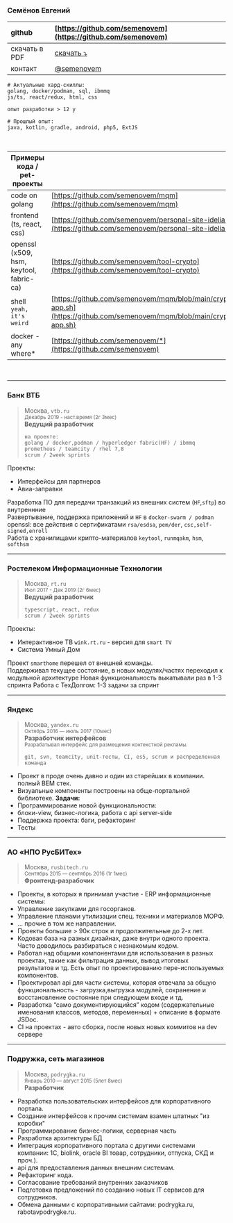 
### Семёнов Евгений

| github        | [https://github.com/semenovem](https://github.com/semenovem)            |
|:--------------|:------------------------------------------------------------------------|
| скачать в PDF | [скачать ⤵️](https://github.com/semenovem/whoami/raw/master/resume.pdf) |
| контакт       | [@semenovem](https://t.me/semenovem)                                    |

```
# Актуальные хард-скиллы:
golang, docker/podman, sql, ibmmq
js/ts, react/redux, html, css

опыт разработки > 12 y  

# Прошлый опыт:
java, kotlin, gradle, android, php5, ExtJS
```
<br/>

| Примеры кода / pet-проекты              |                                                                                                                                    |
|-----------------------------------------|:-----------------------------------------------------------------------------------------------------------------------------------|
| code on golang                          | [https://github.com/semenovem/mqm](https://github.com/semenovem/mqm)                                                               |
| frontend (ts, react, css)               | [https://github.com/semenovem/personal-site-idelia-on-react](https://github.com/semenovem/personal-site-idelia-on-react)           |
| openssl (x509, hsm, keytool, fabric-ca) | [https://github.com/semenovem/tool-crypto](https://github.com/semenovem/tool-crypto)                                               |           
| shell `yeah, it's weird`                | [https://github.com/semenovem/mqm/blob/main/crypto/crypto-app.sh](https://github.com/semenovem/mqm/blob/main/crypto/crypto-app.sh) |
| docker - any where*                     | [https://github.com/semenovem/*](https://github.com/semenovem)                                                                     |


<br/>
<hr />

### Банк ВТБ 
> Москва, `vtb.ru`  
> <sub>Декабрь 2019 - наст.время (2г 3мес)</sub>  
> **Ведущий разработчик**  
> ```
> на проекте:
> golang / docker,podman / hyperledger fabric(HF) / ibmmq
> prometheus / teamcity / rhel 7,8
> scrum / 2week sprints
> ```

Проекты:  
- Интерфейсы для партнеров
- Авиа-заправки
  
Разработка ПО для передачи транзакций из внешних систем (`HF`,`sftp`) во внутреннние  
Развертывание, поддержка приложений и `HF` в `docker-swarm / podman`  
openssl: все действия с сертификатами `rsa/esdsa`, `pem/der`, `csc,self-signed,enroll`  
Работа с хранилищами крипто-материалов `keytool`, `runmqakm`, `hsm`, `softhsm`  


<hr />

### Ростелеком Информационные Технологии   
> Москва, `rt.ru`   
> <sub>Июл 2017 - Дек 2019  (2г 6мес)</sub>  
> **Ведущий разработчик**  
> ```
> typescript, react, redux
> scrum / 2week sprints
> ```


Проекты:  
- Интерактивное ТВ `wink.rt.ru` - версия для `smart TV`
- Система Умный Дом

Проект `smarthome` перешел от внешней команды.  
Поддерживал текущее состояние, в новых модулях/частях переходил к модульной архитектуре 
Новая функциональность выкатывали раз в 1-3 спринта
Работа с ТехДолгом: 1-3 задачи за спринт


<hr />

### Яндекс  
> Москва, `yandex.ru`   
> <sub>Октябрь 2016 — июль 2017 (10мес)</sub>  
> **Разработчик интерфейсов**  
> <sub>Разрабатывал интерфейс для размещения контекстной рекламы.</sub>  
> ```
> git, svn, teamcity, unit-тесты, CI, es5, scrum и распределенная команда
> ```

- Проект в проде очень давно и один из старейших в компании.
полный ВЕМ стек.
- Визуальные компоненты построены на обще-портальной библиотеке.
**Задачи:**
- Программирование новой функциональности:
- блоки-view, бизнес-логика, работа с api server-side
- Поддержка проекта: баги, рефакторинг
- Тесты


<hr />

### АО «НПО РусБИТех»  
> Москва, `rusbitech.ru`  
> <sub>Сентябрь 2015 — сентябрь 2016  (1г 1мес)</sub>  
> **Фронтенд-разрабочик**  

- Проекты, в которых я принимал участие - ERP информационные системы:
- Управление закупками для госорганов.
- Управление планами утилизации спец. техники и материалов МОРФ.
- … прочие в том же направлении.
- Проекты большие > 90к строк и продолжительные до 2-х лет.
- Кодовая база на разных дизайнах, даже внутри одного проекта. Часто доводилось разбираться с незнакомым кодом.
- Работал над общими компонентами для использования в разных проектах, такие как фильтрация данных, вывод итоговых результатов и тд. Есть опыт по проектированию пере-используемых компонентов.
- Проектировал api для части системы, которая отвечала за общую функциональность - загрузка,выгрузка модулей, сохранение и восстановление состояние при следующем входе и тд.
- Разработка “само документирующийся” кодом (содержательные именования классов, методов, переменных) + описание в формате JSDoc.
- CI на проектах - авто сборка, после новых новых коммитов на dev сервере


<hr />

### Подружка, сеть магазинов   
> Москва, `podrygka.ru`  
> <sub>Январь 2010 — август 2015  (5лет 8мес)</sub>   
> **Разработчик**

- Разработка пользовательских интерфейсов для корпоративного портала.
- Создание интерфейсов к прочим системам взамен штатных "из коробки"
- Программирование бизнес-логики, серверная часть
- Разработка архитектуры БД
- Интеграция корпоративного портала с другими системами компании: 1С, biolink, oracle BI товар, сотрудники, отпуска, СКД и проч.).
- api для предоставления данных внешним системам.
- Рефакторинг кода.
- Согласование требований внутренних заказчиков
- Подготовка предложений по созданию новых IT сервисов для сотрудников.
- Обмена данными с корпоративными сайтами: podrygka.ru, rabotavpodrygke.ru.
